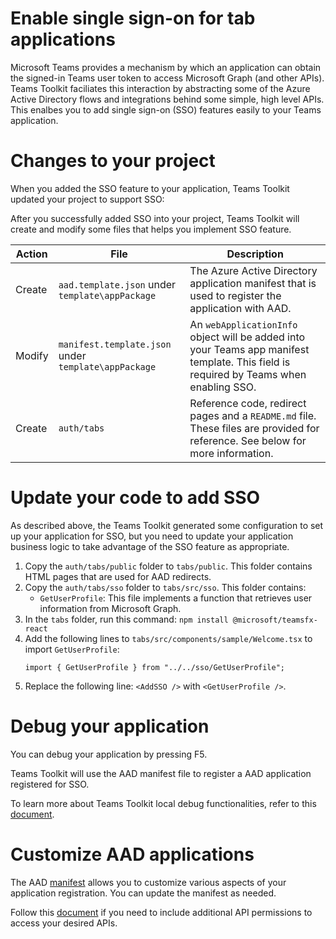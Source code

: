 # Enable single sign-on for tab applications

Microsoft Teams provides a mechanism by which an application can obtain the signed-in Teams user token to access Microsoft Graph (and other APIs). Teams Toolkit faciliates this interaction by abstracting some of the Azure Active Directory flows and integrations behind some simple, high level APIs. This enalbes you to add single sign-on (SSO) features easily to your Teams application.

# Changes to your project

When you added the SSO feature to your application, Teams Toolkit updated your project to support SSO:

After you successfully added SSO into your project, Teams Toolkit will create and modify some files that helps you implement SSO feature.

| Action | File | Description |
| - | - | - |
| Create| `aad.template.json` under `template\appPackage` | The Azure Active Directory application manifest that is used to register the application with AAD. |
| Modify | `manifest.template.json` under `template\appPackage` | An `webApplicationInfo` object will be added into your Teams app manifest template. This field is required by Teams when enabling SSO. |
| Create | `auth/tabs` | Reference code, redirect pages and a `README.md` file. These files are provided for reference. See below for more information. |

# Update your code to add SSO

As described above, the Teams Toolkit generated some configuration to set up your application for SSO, but you need to update your application business logic to take advantage of the SSO feature as appropriate.

1. Copy the `auth/tabs/public` folder to `tabs/public`. This folder contains HTML pages that are used for AAD redirects.
2. Copy the `auth/tabs/sso` folder to `tabs/src/sso`. This folder contains:
     * `GetUserProfile`: This file implements a function that retrieves user information from Microsoft Graph.
3. In the `tabs` folder, run this command: `npm install @microsoft/teamsfx-react`
4. Add the following lines to `tabs/src/components/sample/Welcome.tsx` to import `GetUserProfile`:
     ```
     import { GetUserProfile } from "../../sso/GetUserProfile";
     ```
5. Replace the following line: `<AddSSO />` with `<GetUserProfile />`.

# Debug your application

You can debug your application by pressing F5.

Teams Toolkit will use the AAD manifest file to register a AAD application registered for SSO.

To learn more about Teams Toolkit local debug functionalities, refer to this [document](https://docs.microsoft.com/microsoftteams/platform/toolkit/debug-local).

# Customize AAD applications

The AAD [manifest](https://docs.microsoft.com/azure/active-directory/develop/reference-app-manifest) allows you to customize various aspects of your application registration. You can update the manifest as needed.

Follow this [document](https://aka.ms/teamsfx-aad-manifest#customize-aad-manifest-template) if you need to include additional API permissions to access your desired APIs.
